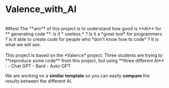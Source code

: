 # Valence_with_AI
<br>
##test
The **aim** of this project is to understand how good is **AI** for ** generating code **. Is it * useless * ? Is it a *great tool* for programmers ? Is it able to create code for people who *don't know how to code* ? It is what we will see.
<br><br>
This project is based on the *Valence* project. Three students are trying to **reproduce some code** from this project, but using **three different AI** : 
- Chat GPT
- Bard
- Auto-GPT

We are working on a **similar template** so you can easily **compare** the results between the different AI.
